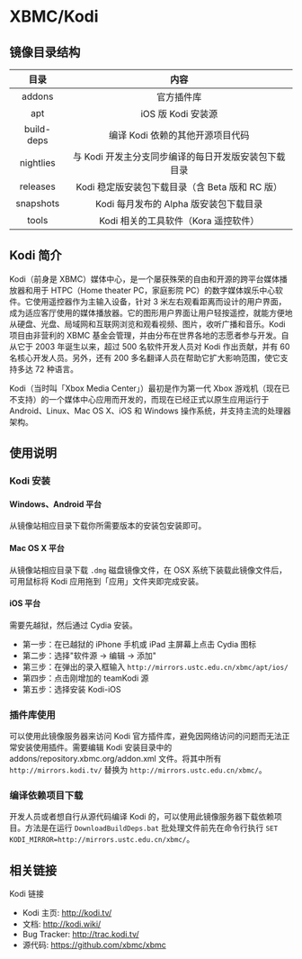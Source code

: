 # XBMC/Kodi

## 镜像目录结构

| 目录 | 内容 |
| :--: | :--: |
| addons | 官方插件库 |
| apt | iOS 版 Kodi 安装源 |
| build-deps | 编译 Kodi 依赖的其他开源项目代码 |
| nightlies | 与 Kodi 开发主分支同步编译的每日开发版安装包下载目录 |
| releases | Kodi 稳定版安装包下载目录（含 Beta 版和 RC 版） |
| snapshots | Kodi 每月发布的 Alpha 版安装包下载目录 |
| tools | Kodi 相关的工具软件（Kora 遥控软件） |

## Kodi 简介

Kodi（前身是 XBMC）媒体中心，是一个屡获殊荣的自由和开源的跨平台媒体播放器和用于 HTPC（Home theater PC，家庭影院 PC）的数字媒体娱乐中心软件。它使用遥控器作为主输入设备，针对 3 米左右观看距离而设计的用户界面，成为适应客厅使用的媒体播放器。它的图形用户界面让用户轻按遥控，就能方便地从硬盘、光盘、局域网和互联网浏览和观看视频、图片，收听广播和音乐。Kodi 项目由非营利的 XBMC 基金会管理，并由分布在世界各地的志愿者参与开发。自从它于 2003 年诞生以来，超过 500 名软件开发人员对 Kodi 作出贡献，并有 60 名核心开发人员。另外，还有 200 多名翻译人员在帮助它扩大影响范围，使它支持多达 72 种语言。

Kodi（当时叫「Xbox Media Center」）最初是作为第一代 Xbox 游戏机（现在已不支持）的一个媒体中心应用而开发的，而现在已经正式以原生应用运行于 Android、Linux、Mac OS X、iOS 和 Windows 操作系统，并支持主流的处理器架构。

## 使用说明

### Kodi 安装

#### Windows、Android 平台

从镜像站相应目录下载你所需要版本的安装包安装即可。

#### Mac OS X 平台

从镜像站相应目录下载 `.dmg` 磁盘镜像文件，在 OSX 系统下装载此镜像文件后，可用鼠标将 Kodi 应用拖到「应用」文件夹即完成安装。

#### iOS 平台

需要先越狱，然后通过 Cydia 安装。

-   第一步：在已越狱的 iPhone 手机或 iPad 主屏幕上点击 Cydia 图标
-   第二步：选择"软件源 → 编辑 → 添加"
-   第三步：在弹出的录入框输入 `http://mirrors.ustc.edu.cn/xbmc/apt/ios/`
-   第四步：点击刚增加的 teamKodi 源
-   第五步：选择安装 Kodi-iOS

### 插件库使用

可以使用此镜像服务器来访问 Kodi 官方插件库，避免因网络访问的问题而无法正常安装使用插件。需要编辑 Kodi 安装目录中的 addons/repository.xbmc.org/addon.xml 文件。将其中所有 `http://mirrors.kodi.tv/` 替换为 `http://mirrors.ustc.edu.cn/xbmc/`。

### 编译依赖项目下载

开发人员或者想自行从源代码编译 Kodi 的，可以使用此镜像服务器下载依赖项目。方法是在运行 `DownloadBuildDeps.bat` 批处理文件前先在命令行执行
`SET KODI_MIRROR=http://mirrors.ustc.edu.cn/xbmc/`。

## 相关链接

Kodi 链接

-   Kodi 主页: <http://kodi.tv/>
-   文档: <http://kodi.wiki/>
-   Bug Tracker: <http://trac.kodi.tv/>
-   源代码: <https://github.com/xbmc/xbmc>
